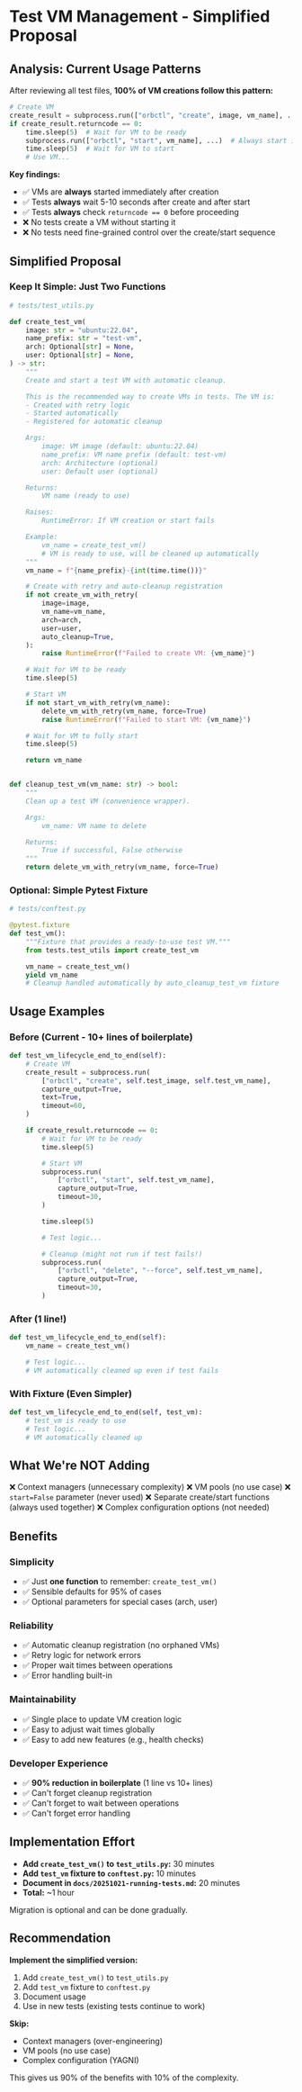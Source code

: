 # Test VM Management - Simplified Proposal

## Analysis: Current Usage Patterns

After reviewing all test files, **100% of VM creations follow this pattern:**

```python
# Create VM
create_result = subprocess.run(["orbctl", "create", image, vm_name], ...)
if create_result.returncode == 0:
    time.sleep(5)  # Wait for VM to be ready
    subprocess.run(["orbctl", "start", vm_name], ...)  # Always start immediately
    time.sleep(5)  # Wait for VM to start
    # Use VM...
```

**Key findings:**

- ✅ VMs are **always** started immediately after creation
- ✅ Tests **always** wait 5-10 seconds after create and after start
- ✅ Tests **always** check `returncode == 0` before proceeding
- ❌ No tests create a VM without starting it
- ❌ No tests need fine-grained control over the create/start sequence

## Simplified Proposal

### Keep It Simple: Just Two Functions

```python
# tests/test_utils.py

def create_test_vm(
    image: str = "ubuntu:22.04",
    name_prefix: str = "test-vm",
    arch: Optional[str] = None,
    user: Optional[str] = None,
) -> str:
    """
    Create and start a test VM with automatic cleanup.

    This is the recommended way to create VMs in tests. The VM is:
    - Created with retry logic
    - Started automatically
    - Registered for automatic cleanup

    Args:
        image: VM image (default: ubuntu:22.04)
        name_prefix: VM name prefix (default: test-vm)
        arch: Architecture (optional)
        user: Default user (optional)

    Returns:
        VM name (ready to use)

    Raises:
        RuntimeError: If VM creation or start fails

    Example:
        vm_name = create_test_vm()
        # VM is ready to use, will be cleaned up automatically
    """
    vm_name = f"{name_prefix}-{int(time.time())}"

    # Create with retry and auto-cleanup registration
    if not create_vm_with_retry(
        image=image,
        vm_name=vm_name,
        arch=arch,
        user=user,
        auto_cleanup=True,
    ):
        raise RuntimeError(f"Failed to create VM: {vm_name}")

    # Wait for VM to be ready
    time.sleep(5)

    # Start VM
    if not start_vm_with_retry(vm_name):
        delete_vm_with_retry(vm_name, force=True)
        raise RuntimeError(f"Failed to start VM: {vm_name}")

    # Wait for VM to fully start
    time.sleep(5)

    return vm_name


def cleanup_test_vm(vm_name: str) -> bool:
    """
    Clean up a test VM (convenience wrapper).

    Args:
        vm_name: VM name to delete

    Returns:
        True if successful, False otherwise
    """
    return delete_vm_with_retry(vm_name, force=True)
```

### Optional: Simple Pytest Fixture

```python
# tests/conftest.py

@pytest.fixture
def test_vm():
    """Fixture that provides a ready-to-use test VM."""
    from tests.test_utils import create_test_vm

    vm_name = create_test_vm()
    yield vm_name
    # Cleanup handled automatically by auto_cleanup_test_vm fixture
```

## Usage Examples

### Before (Current - 10+ lines of boilerplate)

```python
def test_vm_lifecycle_end_to_end(self):
    # Create VM
    create_result = subprocess.run(
        ["orbctl", "create", self.test_image, self.test_vm_name],
        capture_output=True,
        text=True,
        timeout=60,
    )

    if create_result.returncode == 0:
        # Wait for VM to be ready
        time.sleep(5)

        # Start VM
        subprocess.run(
            ["orbctl", "start", self.test_vm_name],
            capture_output=True,
            timeout=30,
        )

        time.sleep(5)

        # Test logic...

        # Cleanup (might not run if test fails!)
        subprocess.run(
            ["orbctl", "delete", "--force", self.test_vm_name],
            capture_output=True,
            timeout=30,
        )
```

### After (1 line!)

```python
def test_vm_lifecycle_end_to_end(self):
    vm_name = create_test_vm()

    # Test logic...
    # VM automatically cleaned up even if test fails
```

### With Fixture (Even Simpler)

```python
def test_vm_lifecycle_end_to_end(self, test_vm):
    # test_vm is ready to use
    # Test logic...
    # VM automatically cleaned up
```

## What We're NOT Adding

❌ Context managers (unnecessary complexity)
❌ VM pools (no use case)
❌ `start=False` parameter (never used)
❌ Separate create/start functions (always used together)
❌ Complex configuration options (not needed)

## Benefits

### Simplicity

- ✅ Just **one function** to remember: `create_test_vm()`
- ✅ Sensible defaults for 95% of cases
- ✅ Optional parameters for special cases (arch, user)

### Reliability

- ✅ Automatic cleanup registration (no orphaned VMs)
- ✅ Retry logic for network errors
- ✅ Proper wait times between operations
- ✅ Error handling built-in

### Maintainability

- ✅ Single place to update VM creation logic
- ✅ Easy to adjust wait times globally
- ✅ Easy to add new features (e.g., health checks)

### Developer Experience

- ✅ **90% reduction in boilerplate** (1 line vs 10+ lines)
- ✅ Can't forget cleanup registration
- ✅ Can't forget to wait between operations
- ✅ Can't forget error handling

## Implementation Effort

- **Add `create_test_vm()` to `test_utils.py`:** 30 minutes
- **Add `test_vm` fixture to `conftest.py`:** 10 minutes
- **Document in `docs/20251021-running-tests.md`:** 20 minutes
- **Total:** ~1 hour

Migration is optional and can be done gradually.

## Recommendation

**Implement the simplified version:**

1. Add `create_test_vm()` to `test_utils.py`
2. Add `test_vm` fixture to `conftest.py`
3. Document usage
4. Use in new tests (existing tests continue to work)

**Skip:**

- Context managers (over-engineering)
- VM pools (no use case)
- Complex configuration (YAGNI)

This gives us 90% of the benefits with 10% of the complexity.
